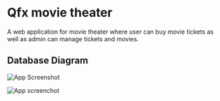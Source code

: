 
# Qfx movie theater

A web application for movie theater where user can buy movie tickets as well as admin can manage tickets and movies. 



## Database Diagram
![App Screenshot](https://private-user-images.githubusercontent.com/101857429/305049327-613b9d4a-0a89-4ae4-a6f1-75084ec19246.jpg?jwt=eyJhbGciOiJIUzI1NiIsInR5cCI6IkpXVCJ9.eyJpc3MiOiJnaXRodWIuY29tIiwiYXVkIjoicmF3LmdpdGh1YnVzZXJjb250ZW50LmNvbSIsImtleSI6ImtleTUiLCJleHAiOjE3MDc5OTUzMzgsIm5iZiI6MTcwNzk5NTAzOCwicGF0aCI6Ii8xMDE4NTc0MjkvMzA1MDQ5MzI3LTYxM2I5ZDRhLTBhODktNGFlNC1hNmYxLTc1MDg0ZWMxOTI0Ni5qcGc_WC1BbXotQWxnb3JpdGhtPUFXUzQtSE1BQy1TSEEyNTYmWC1BbXotQ3JlZGVudGlhbD1BS0lBVkNPRFlMU0E1M1BRSzRaQSUyRjIwMjQwMjE1JTJGdXMtZWFzdC0xJTJGczMlMkZhd3M0X3JlcXVlc3QmWC1BbXotRGF0ZT0yMDI0MDIxNVQxMTAzNThaJlgtQW16LUV4cGlyZXM9MzAwJlgtQW16LVNpZ25hdHVyZT0yYTdmNzMyOWRiYjA3MGU1OWRkMWYwNjQ2OWE1NThiMzgwZGI4OTAzZjA5MTY3NTQ3YzhjNmE3NjQxM2ViODhiJlgtQW16LVNpZ25lZEhlYWRlcnM9aG9zdCZhY3Rvcl9pZD0wJmtleV9pZD0wJnJlcG9faWQ9MCJ9.bwBMlw47x10lsw3fR5OsASA5SQZY35hj7tplyYNa6p0)


![App screenchot](https://private-user-images.githubusercontent.com/101857429/305049327-613b9d4a-0a89-4ae4-a6f1-75084ec19246.jpg?jwt=eyJhbGciOiJIUzI1NiIsInR5cCI6IkpXVCJ9.eyJpc3MiOiJnaXRodWIuY29tIiwiYXVkIjoicmF3LmdpdGh1YnVzZXJjb250ZW50LmNvbSIsImtleSI6ImtleTUiLCJleHAiOjE3MTU4MjA3NzIsIm5iZiI6MTcxNTgyMDQ3MiwicGF0aCI6Ii8xMDE4NTc0MjkvMzA1MDQ5MzI3LTYxM2I5ZDRhLTBhODktNGFlNC1hNmYxLTc1MDg0ZWMxOTI0Ni5qcGc_WC1BbXotQWxnb3JpdGhtPUFXUzQtSE1BQy1TSEEyNTYmWC1BbXotQ3JlZGVudGlhbD1BS0lBVkNPRFlMU0E1M1BRSzRaQSUyRjIwMjQwNTE2JTJGdXMtZWFzdC0xJTJGczMlMkZhd3M0X3JlcXVlc3QmWC1BbXotRGF0ZT0yMDI0MDUxNlQwMDQ3NTJaJlgtQW16LUV4cGlyZXM9MzAwJlgtQW16LVNpZ25hdHVyZT1iMDUxMzY0MDc4N2IxMzU5N2U4NDAzMTEwNGI3NzgxNzViNzc4ZTAzMDM5NGE3ZWY3ZTJhZDQ1ZDIxMmEyMDVkJlgtQW16LVNpZ25lZEhlYWRlcnM9aG9zdCZhY3Rvcl9pZD0wJmtleV9pZD0wJnJlcG9faWQ9MCJ9.bdCV-177hPqK_bE9LU2rz7rLU60x6bTivb5hidIdsCg)
